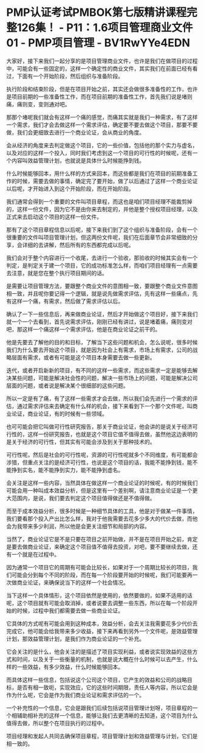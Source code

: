 # PMP认证考试PMBOK第七版精讲课程完整126集！ - P11：1.6项目管理商业文件01 - PMP项目管理 - BV1RwYYe4EDN

大家好，接下来我们一起分享的是项目管理商业文件，也许是我们在做项目的过程中，可能会有一些固定的，这样一个确定性的商业文件，其实我们在前面已经有看过，下面有一个开始阶段，然后组织与准备阶段。

执行阶段和结束阶段，但是在项目开始之前，其实还会做很多准备性的工作，也许是项目前期的一些准备性工作，而在项目前期的准备性工作，首先我们说是堵则痛，痛则变，变则通对吧。

那那个堵呢我们就会有这样一个痛的感觉，而痛其实就是我们一种需求，有了这样一个需求，我们才会去做这样一个需求评估，确定要不要去做这个项目，那要不要做，我们会更细致去进行一个商业论证，会从商业的角度。

会从经济的角度来去判定做这个项目，它的一些价值，包括他的那个实力与虚名，以及对应的这样一个投入，同时我们考虑到这一个项目的可行性的时候呢，还有一个内容叫效益管理计划，也就说是具体什么时候能挣到钱。

什么时候能够回本，用什么样的方式来回本，而这些都是我们在项目的前期准备工作的时候，需要去做的事情，确定完了要开始，做了以后通过了这样一个商业论证以后呢，才开始进入到这个开始阶段，而在开始阶段。

我们通常会得到一个重要的文件叫项目章程，而这也是咱们项目经理不能裁剪掉的，这样一份文件，因为它不是由你来去制定的，并他是整个授权项目经理，以及正式来去启动这个项目的这样一份文件。

那有了这个项目章程信息以后呢，接下来我们到了这个组织与准备阶段，会有一个很重要的文件叫项目管理计划，但这两份文件呢，我们在后面章节会非常细致的分享，会详细的去讲解，然后所有的东西都完成以后呢。

我们会对于整个内容进行一个收尾，去进行一个验收，那验收的时候其实会有一个判定，是判定关于建一个项目，它的成功标准怎么样，而咱们项目经理有一点需要去注意，就是您在整个执行项目期间的话。

是需要让项目管理方法，要跟整个商业文件的意图相一致，要跟整个商业文件意图相一致，并且呢你要记得一个逻辑，就是说先做需求评估，先有这样一些痛点，先有这样一个痛，有需求，然后做了需求评估以后。

确认了一下一些信息后，再来做商业论证，然后才开始做这个项目好，接下来我们就一个一个去看到，首先说需求评估，刚刚已经有讲过，说是堵着痛，痛则变对吧，那这样一个痛这样一个需求评估，他是在商业论证之前干的。

他是先要去了解他的目的和目标，了解当下这些问题和机会，怎么说呢，很多时候我们为什么要去开始这个项目，就是因为社会上有需求，市场上有需求，公司的战略层面有需求，或者有可能是这个项目本身需要去做一些更新。

迭代，或者开启新新的项目，有不同的这样一些需求，而这些需求一定是能够去解决某些问题，可能是解决社会性的问题，解决一些市场上的问题，可能是解决公司层面的问题，或者说是解决某个很细部的这些问题。

所以一定是有了痛，有了这样一些需求才会去做，所以我们会先进行一个需求的评估，通过需求评估来去确定有什么样的机会，接下来看到下一个那个文件呢，叫商业论证，商业论证，有的时候有一些领域。

也可可能会把它叫做可行性研究报告，那关于商业论证，他会讲的是说关于经济可行性的，这样一份研究报告，也就是这个项目它值不值得去做，虽然他这边表明的是关于经济的可行性，但其实有可能会涉及到关于那种技术的。

可行性呢，然后是社会的可行性呢，资源的可行性呢就多个不同维度，有可能都会涉猎，但重点关注的是经济可行性，也说是这个项目的话，我能不能挣到钱，能不能挣到实名，能不能挣到实力，能不能挣到虚名。

会关注是这样一些内容，当然具体在做这样一个商业论证的时候呢，有的时候我们可能会用一种叫成本效益分析，但是这里有一个差别啊，请注意商业论证是一个更大范围内，是说，我们要去判定这个项目值得做还是不值得做。

而至于成本效益分析，很多时候是一种细节具体的工具，他是对于做某一件事情，我们要看那个投入产出比怎么样，我对于他我需要去花多少多大的代价去做，而他会为我带来多少利润，所以他是会更关注细节和局部的内容。

当然了，商业论证它是不是只要在项目之前开始做，并不是在项目开始之前，肯定是要去做商业论证，来确定这个项目值不值得去投资，对吧，要不要继续去做，还有一个就是在过程中。

因为通常一个项目它的周期有可能会比较长，如果对于一个周期比较长的项目，我们可能会分到每个不同的阶段，而在每一个阶段要开始的时候呢，我们可能要再一次做商业论证，来确保说当下的这样一个社会情况。

当下这样一个具体情形，这个项目依然是使用的，依然要做的，如果不适用的话呢，这个项目就有可能会取消掉，或者说要去调整一些东西，所以在每一个阶段开始的时候，过程中我们都需要去做一些商业论证。

它具体的方式呢有可能会用到这种成本，效益分析，会去关注我需要花多少代价去完成它，他可能会给我带来多少收益，接下来再看到另外一个文件呢，是效益管理计划，那效益管理计划，是我们作为商业论证的一个补充。

它会关注的是什么，他会关注的是描述了项目实现利益，或者说实现效益的这些方式和时间，以及关于一些衡量的机制，也就是说大概在什么时候可以去产生，什么样的一些效益，有多少效益，什么时候能够回本。

而具体这样一些信息，包括说这个公司这个项目，它产生的效益和公司的战略目标，是否有相一致呃，实现效应，它的这些时间期限，责任人等内容，所以它会是作为什么呢，它会是作为我们商业论证和需求评估的一个。

一个补充性的一个信息，它会是跟我们后续包括说项目管理计划呀，项目章程的一个相辅助相补充的这样一个信息，能够让我们去更清晰的去知道，这个项目为什么值得去做，所以整个在项目执行的过程中。

项目经理和发起人共同去确保项目章程，项目管理计划和效益管理与计划，它们是相一致的。